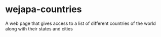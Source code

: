 # wejapa-countries
A web page that gives access to a list of different countries of the world along with their states and cities
